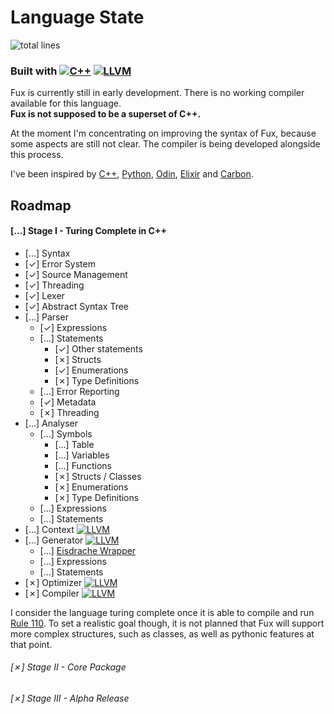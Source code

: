 # Language State

![total lines](https://aschey.tech/tokei/github/fuechs/fux?labelColor=151515&color=fcaa68&style=for-the-badge)

### Built with [![C++][cpp-badge]](https://isocpp.org/)&nbsp;[![LLVM][llvm-badge]](https://llvm.org/)

Fux is currently still in early development. There is no working compiler available for this language. \
**Fux is not supposed to be a superset of C++.**

At the moment I'm concentrating on improving the syntax of Fux, because some aspects are still not clear. The compiler is being developed alongside this process. 

I've been inspired by [C++](https://isocpp.org/), [Python](https://python.org/), [Odin](https://odin-lang.org/), [Elixir](https://elixir-lang.org/) and [Carbon](https://github.com/carbon-language/carbon-lang).

## Roadmap

#### [...] Stage I - Turing Complete in C++

- [...] Syntax
- [&check;] Error System
- [&check;] Source Management
- [&check;] Threading
- [&check;] Lexer
- [&check;] Abstract Syntax Tree
- [...] Parser
    - [&check;] Expressions
    - [...] Statements
        - [&check;] Other statements
        - [&cross;] Structs
        - [&check;] Enumerations
        - [&cross;] Type Definitions
    - [...] Error Reporting
    - [&check;] Metadata
    - [&cross;] Threading
- [...] Analyser
    - [...] Symbols
        - [...] Table
        - [...] Variables
        - [...] Functions
        - [&cross;] Structs / Classes
        - [&cross;] Enumerations
        - [&cross;] Type Definitions
    - [...] Expressions
    - [...] Statements
- [...] Context [![LLVM][llvm-badge]](https://llvm.org/)
- [...] Generator [![LLVM][llvm-badge]](https://llvm.org/)
    - [...] [Eisdrache Wrapper](https://github.com/fuechs/eisdrache)
    - [...] Expressions
    - [...] Statements
- [&cross;] Optimizer [![LLVM][llvm-badge]](https://llvm.org/)
- [&cross;] Compiler [![LLVM][llvm-badge]](https://llvm.org/)

I consider the language turing complete once it is able to compile and run [Rule 110](../src/examples/rule110.fux). To set a realistic goal though, it is not planned that Fux will support more complex structures, such as classes, as well as pythonic features at that point. 

###### [&cross;] Stage II - Core Package

###### [&cross;] Stage III - Alpha Release

[llvm-badge]: https://img.shields.io/badge/LLVM-4c1717?logo=llvm&logoColor=white
[cpp-badge]: https://img.shields.io/badge/C++-1a3b63?logo=cplusplus&logoColor=white